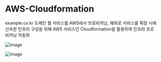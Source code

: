 # AWS-Cloudformation


example.co.kr 도메인 웹 서비스를 AWS에서 프로비저닝, 해외로 서비스를 확장 시에 신속한 인프라 구성을 위해 AWS 서비스인 Cloudformation을 활용하여 인프라 프로비저닝 자동화

![image](https://user-images.githubusercontent.com/46724661/166652313-4a381ef5-19de-4f96-9afe-049d351e7cf9.png)

![image](https://user-images.githubusercontent.com/46724661/166651969-b69e9c46-d078-4fce-8893-a107fe063396.png)



